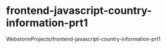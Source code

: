 # frontend-javascript-country-information-prt1
WebstormProjects/frontend-javascript-country-information-prt1

